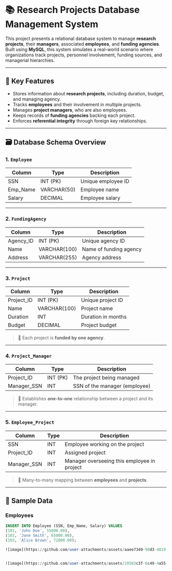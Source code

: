 # 📚 Research Projects Database Management System

This project presents a relational database system to manage **research projects**, their **managers**, associated **employees**, and **funding agencies**. Built using **MySQL**, this system simulates a real-world scenario where organizations track projects, personnel involvement, funding sources, and managerial hierarchies.

---

## 📌 Key Features

- Stores information about **research projects**, including duration, budget, and managing agency.
- Tracks **employees** and their involvement in multiple projects.
- Manages **project managers**, who are also employees.
- Keeps records of **funding agencies** backing each project.
- Enforces **referential integrity** through foreign key relationships.

---

## 🗃️ Database Schema Overview

### 1. `Employee`
| Column      | Type         | Description           |
|-------------|--------------|------------------------|
| SSN         | INT (PK)     | Unique employee ID     |
| Emp_Name    | VARCHAR(50)  | Employee name          |
| Salary      | DECIMAL      | Employee salary        |

---

### 2. `FundingAgency`
| Column      | Type         | Description             |
|-------------|--------------|--------------------------|
| Agency_ID   | INT (PK)     | Unique agency ID         |
| Name        | VARCHAR(100) | Name of funding agency   |
| Address     | VARCHAR(255) | Agency address           |

---

### 3. `Project`
| Column      | Type         | Description                     |
|-------------|--------------|----------------------------------|
| Project_ID  | INT (PK)     | Unique project ID               |
| Name        | VARCHAR(100) | Project name                    |
| Duration    | INT          | Duration in months              |
| Budget      | DECIMAL      | Project budget                  |

> 🔗 Each project is **funded by one agency**.

---

### 4. `Project_Manager`
| Column       | Type     | Description                      |
|--------------|----------|----------------------------------|
| Project_ID   | INT (PK) | The project being managed        |
| Manager_SSN  | INT      | SSN of the manager (employee)    |

> 🔗 Establishes **one-to-one** relationship between a project and its manager.

---

### 5. `Employee_Project`
| Column       | Type     | Description                                  |
|--------------|----------|----------------------------------------------|
| SSN          | INT      | Employee working on the project              |
| Project_ID   | INT      | Assigned project                             |
| Manager_SSN  | INT      | Manager overseeing this employee in project  |

> 🔗 Many-to-many mapping between **employees** and **projects**.

---

## 💾 Sample Data

### Employees

```sql
INSERT INTO Employee (SSN, Emp_Name, Salary) VALUES
(101, 'John Doe', 55000.00),
(102, 'Jane Smith', 65000.00),
(103, 'Alice Brown', 72000.00);

![image](https://github.com/user-attachments/assets/aaee7349-90d3-4819-bf3f-1d9ca60fd1e0)


![image](https://github.com/user-attachments/assets/20583c3f-6c49-4a55-889b-c96219d9a95e)

